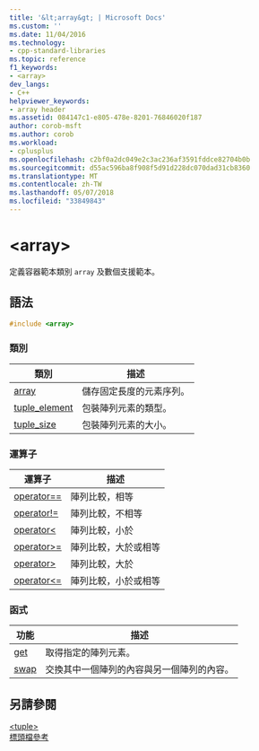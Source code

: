 ```yaml
---
title: '&lt;array&gt; | Microsoft Docs'
ms.custom: ''
ms.date: 11/04/2016
ms.technology:
- cpp-standard-libraries
ms.topic: reference
f1_keywords:
- <array>
dev_langs:
- C++
helpviewer_keywords:
- array header
ms.assetid: 084147c1-e805-478e-8201-76846020f187
author: corob-msft
ms.author: corob
ms.workload:
- cplusplus
ms.openlocfilehash: c2bf0a2dc049e2c3ac236af3591fddce82704b0b
ms.sourcegitcommit: d55ac596ba8f908f5d91d228dc070dad31cb8360
ms.translationtype: MT
ms.contentlocale: zh-TW
ms.lasthandoff: 05/07/2018
ms.locfileid: "33849843"
---
```

# <a name="ltarraygt"></a>&lt;array&gt;

定義容器範本類別 `array` 及數個支援範本。

## <a name="syntax"></a>語法

```cpp
#include <array>
```

### <a name="classes"></a>類別

|類別|描述|
|-|-|
|[array](../standard-library/array-class-stl.md)|儲存固定長度的元素序列。|
|[tuple_element](../standard-library/tuple-element-class-tuple.md)|包裝陣列元素的類型。|
|[tuple_size](../standard-library/tuple-size-class-tuple.md)|包裝陣列元素的大小。|

### <a name="operators"></a>運算子

|運算子|描述|
|-|-|
|[operator==](../standard-library/array-operators.md#op_eq_eq)|陣列比較，相等|
|[operator!=](../standard-library/array-operators.md#op_neq)|陣列比較，不相等|
|[operator\<](../standard-library/array-operators.md#op_lt)|陣列比較，小於|
|[operator>=](../standard-library/array-operators.md#op_gt_eq)|陣列比較，大於或相等|
|[operator>](../standard-library/array-operators.md#op_gt)|陣列比較，大於|
|[operator<=](../standard-library/array-operators.md#op_lt_eq)|陣列比較，小於或相等|

### <a name="functions"></a>函式

|功能|描述|
|-|-|
|[get](../standard-library/array-functions.md#get)|取得指定的陣列元素。|
|[swap](../standard-library/array-functions.md#swap)|交換其中一個陣列的內容與另一個陣列的內容。|

## <a name="see-also"></a>另請參閱

[\<tuple>](../standard-library/tuple.md)<br/>
[標頭檔參考](../standard-library/cpp-standard-library-header-files.md)<br/>
